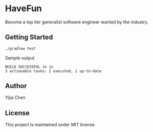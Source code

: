 # HaveFun

Become a top tier generalist software engineer wanted by the industry.

## Getting Started

```bash
./gradlew test
```

Sample output

```
BUILD SUCCESSFUL in 1s
3 actionable tasks: 2 executed, 1 up-to-date
```

## Author
Yijia Chen

## License
This project is maintained under MIT license.
